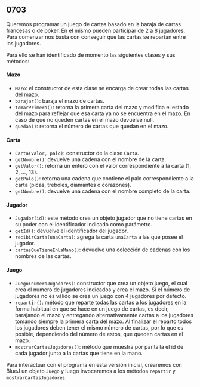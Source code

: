 
## 0703

Queremos programar un juego de cartas basado en la baraja de cartas francesas o de póker. En el mismo pueden participar de 2 a 8 jugadores. Para comenzar nos basta con conseguir que las cartas se repartan entre los jugadores.

Para ello se han identificado de momento las siguientes clases y sus métodos:

#### Mazo
* `Mazo`: el constructor de esta clase se encarga de crear todas las cartas del mazo.
* `barajar()`: baraja el mazo de cartas.
* `tomarPrimera()`: retorna la primera carta del mazo y modifica el estado del mazo para reflejar que esa carta ya no se encuentra en el mazo. En caso de que no queden cartas en el mazo devuelve null.
* `quedan()`: retorna el número de cartas que quedan en el mazo.

#### Carta
* `Carta(valor, palo)`: constructor de la clase `Carta`.
* `getNombre()`: devuelve una cadena con el nombre de la carta.
* `getValor()`: retorna un entero con el valor correspondiente a la carta (1, 2, ..., 13). 
* `getPalo()`: retorna una cadena que contiene el palo correspondiente a la carta (picas, treboles, diamantes o corazones). 
* `getNombre()`: devuelve una cadena con el nombre completo de la carta.

#### Jugador
* `Jugador(id)`: este método crea un objeto jugador que no tiene cartas en su poder con el identificador indicado como parámetro.
* `getId()`: devuelve el identificador del jugador.
* `recibirCarta(unaCarta)`: agrega la carta `unaCarta` a las que posee el jugador.
* `cartasQueTieneEnLaMano()`: devuelve una colección de cadenas con los nombres de las cartas.

#### Juego
* `Juego(numeroJugadores)`: constructor que crea un objeto juego, el cual crea el numero de jugadores indicados y crea el mazo. Si el número de jugadores no es válido se crea un juego con 4 jugadores por defecto.
* `repartir()`: método que reparte todas las cartas a los jugadores en la forma habitual en que se hace en un juego de cartas, es decir, barajando el mazo y entregando alternativamente cartas a los jugadores tomando siempre la primera carta del mazo. Al finalizar el reparto todos los jugadores deben tener el mismo número de cartas, por lo que es posible, dependiendo del número de estos, que queden cartas en el mazo.
* `mostrarCartasJugadores()`: método que muestra por pantalla el id de cada jugador junto a la cartas que tiene en la mano.

Para interactuar con el programa en esta versión inicial, crearemos con BlueJ un objeto `Juego` y luego invocaremos a los métodos `repartir` y `mostrarCartasJugadores`.


